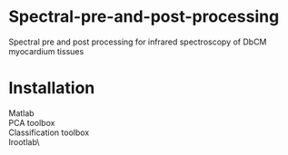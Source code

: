 # Spectral-pre-and-post-processing
Spectral pre and post processing for infrared spectroscopy of DbCM myocardium tissues
# Installation
Matlab\
PCA toolbox\
Classification toolbox\
Irootlab\
